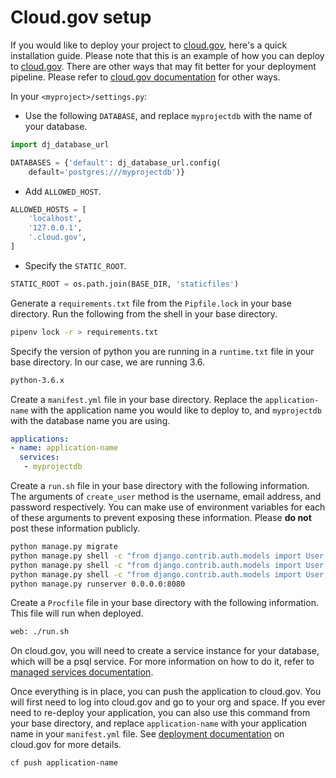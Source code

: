 # Cloud.gov setup

If you would like to deploy your project to [cloud.gov](https://cloud.gov/), here's a quick installation guide.  Please note that this is an example of how you can deploy to [cloud.gov](https://cloud.gov/).  There are other ways that may fit better for your deployment pipeline.  Please refer to [cloud.gov documentation](https://cloud.gov/docs/) for other ways.

In your `<myproject>/settings.py`:

- Use the following `DATABASE`, and replace `myprojectdb` with the name of your database.

```python
import dj_database_url

DATABASES = {'default': dj_database_url.config(
    default='postgres:///myprojectdb')}
```

- Add `ALLOWED_HOST`.
```python
ALLOWED_HOSTS = [
    'localhost',
    '127.0.0.1',
    '.cloud.gov',
]
```

- Specify the `STATIC_ROOT`.

```python
STATIC_ROOT = os.path.join(BASE_DIR, 'staticfiles')
```

Generate a `requirements.txt` file from the `Pipfile.lock` in your base directory.  Run the following from the shell in your base directory.

```bash
pipenv lock -r > requirements.txt
```

Specify the version of python you are running in a `runtime.txt` file in your base directory.  In our case, we are running 3.6.
```bash
python-3.6.x
```

Create a `manifest.yml` file in your base directory.  Replace the `application-name` with the application name you would like to deploy to, and `myprojectdb` with the database name you are using.
```yml
applications:
- name: application-name
  services:
   - myprojectdb
```

Create a `run.sh` file in your base directory with the following information.  The arguments of `create_user` method is the username, email address, and password respectively.  You can make use of environment variables for each of these arguments to prevent exposing these information.  Please **do not** post these information publicly.
```bash
python manage.py migrate
python manage.py shell -c "from django.contrib.auth.models import User; User.objects.create_user('user1', 'user1@example.gov', 'password')"
python manage.py shell -c "from django.contrib.auth.models import User; User.objects.create_user('user2', 'user2@example.gov', 'password')"
python manage.py shell -c "from django.contrib.auth.models import User; User.objects.create_user('user3', 'user3@example.gov', 'password')"
python manage.py runserver 0.0.0.0:8080
```

Create a `Procfile` file in your base directory with the following information.  This file will run when deployed.
```bash
web: ./run.sh
```

On cloud.gov, you will need to create a service instance for your database, which will be a psql service.  For more information on how to do it, refer to [managed services documentation](https://cloud.gov/docs/apps/managed-services/).

Once everything is in place, you can push the application to cloud.gov.  You will first need to log into cloud.gov and go to your org and space.  If you ever need to re-deploy your application, you can also use this command from your base directory, and replace `application-name` with your application name in your `manifest.yml` file.  See [deployment documentation](https://cloud.gov/docs/apps/deployment/) on cloud.gov for more details.

```bash
cf push application-name
```
